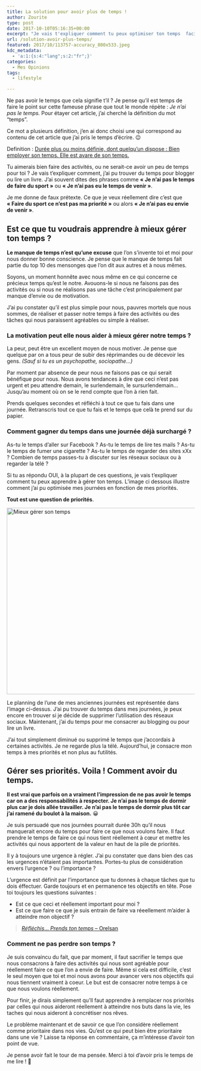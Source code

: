 ```yaml
---
title: La solution pour avoir plus de temps !
author: Zourite
type: post
date: 2017-10-10T05:16:35+00:00
excerpt: "Je vais t'expliquer comment tu peux optimiser ton temps  facilement et récupérer des heures dans ta journée pour avoir plus de temps."
url: /solution-avoir-plus-temps/
featured: 2017/10/113757-accuracy_800x533.jpeg
kdc_metadata:
  - 'a:1:{s:4:"lang";s:2:"fr";}'
categories:
  - Mes Opinions
tags:
  - lifestyle

---
```

Ne pas avoir le temps que cela signifie t’il ? Je pense qu’il est temps de faire le point sur cette fameuse phrase que tout le monde répète : _Je n’ai pas le temps._ Pour étayer cet article, j’ai cherché la définition du mot “temps”.

Ce mot a plusieurs définition, j’en ai donc choisi une qui correspond au contenu de cet article que j’ai pris le temps d’écrire. 😉

Definition : [Durée plus ou moins définie, dont quelqu&rsquo;un dispose : Bien employer son temps. Elle est avare de son temps.][1]

Tu aimerais bien faire des activités, ou ne serait-ce avoir un peu de temps pour toi ? Je vais t’expliquer comment, j’ai pu trouver du temps pour blogger ou lire un livre. J’ai souvent dites des phrases comme **« Je n’ai pas le temps de faire du sport »** ou **« Je n’ai pas eu le temps de venir »**.

Je me donne de faux prétexte. Ce que je veux réellement dire c’est que **« Faire du sport ce n’est pas ma priorité »** ou alors **« Je n’ai pas eu envie de venir »**.

## Est ce que tu voudrais apprendre à mieux gérer ton temps ?

**Le manque de temps n’est qu’une excuse** que l’on s’invente toi et moi pour nous donner bonne conscience. Je pense que le manque de temps fait partie du top 10 des mensonges que l’on dit aux autres et à nous mêmes.

Soyons, un moment honnête avec nous même en ce qui concerne ce précieux temps qu’est le notre. Avouons-le si nous ne faisons pas des activités ou si nous ne réalisons pas une tâche c’est principalement par manque d’envie ou de motivation.

J’ai pu constater qu’il est plus simple pour nous, pauvres mortels que nous sommes, de réaliser et passer notre temps à faire des activités ou des tâches qui nous paraissent agréables ou simple à réaliser.

### La motivation peut elle nous aider à mieux gérer notre temps ?

La peur, peut être un excellent moyen de nous motiver. Je pense que quelque par on a tous peur de subir des réprimandes ou de décevoir les gens. _(Sauf si tu es un psychopathe, sociopathe&#8230;)_

Par moment par absence de peur nous ne faisons pas ce qui serait bénéfique pour nous. Nous avons tendances à dire que ceci n&rsquo;est pas urgent et peu attendre demain, le surlendemain, le sursurlendemain&#8230; Jusqu&rsquo;au moment où on se le rend compte que l&rsquo;on à rien fait.

Prends quelques secondes et réfléchi à tout ce que tu fais dans une journée. Retranscris tout ce que tu fais et le temps que celà te prend sur du papier.

### Comment gagner du temps dans une journée déjà surchargé ?

As-tu le temps d’aller sur Facebook ? As-tu le temps de lire tes mails ? As-tu le temps de fumer une cigarette ? As-tu le temps de regarder des sites xXx ? Combien de temps passes-tu à discuter sur les réseaux sociaux ou à regarder la télé ?

Si tu as répondu OUI, à la plupart de ces questions, je vais t&rsquo;expliquer comment tu peux apprendre à gérer ton temps. L&rsquo;image ci dessous illustre comment j&rsquo;ai pu optimisée mes journées en fonction de mes priorités.

**Tout est une question de priorités**.

<img class="aligncenter size-full wp-image-3098" src="2017/10/ma-journee-gagner-du-temps.jpg" alt="Mieux gérer son temps" width="900" height="500" srcset="2017/10/ma-journee-gagner-du-temps.jpg 900w, 2017/10/ma-journee-gagner-du-temps-300x167.jpg 300w, 2017/10/ma-journee-gagner-du-temps-768x427.jpg 768w" sizes="(max-width: 900px) 100vw, 900px" />

Le planning de l&rsquo;une de mes anciennes journées est représentée dans l’image ci-dessus. J’ai pu trouver du temps dans mes journées, je peux encore en trouver si je décide de supprimer l’utilisation des réseaux sociaux. Maintenant, j’ai du temps pour me consacrer au blogging ou pour lire un livre.

J’ai tout simplement diminué ou supprimé le temps que j’accordais à certaines activités. Je ne regarde plus la télé. Aujourd&rsquo;hui, je consacre mon temps à mes priorités et non plus au futilités.

## Gérer ses priorités. Voila ! Comment avoir du temps.

**Il est vrai que parfois on a vraiment l’impression de ne pas avoir le temps car on a des responsabilités à respecter. Je n’ai pas le temps de dormir plus car je dois allée travailler. Je n’ai pas le temps de dormir plus tôt car j’ai ramené du boulot à la maison.** 😀

Je suis persuadé que nos journées pourrait durée 30h qu’il nous manquerait encore du temps pour faire ce que nous voulons faire. Il faut prendre le temps de faire ce qui nous tient réellement à cœur et mettre les activités qui nous apportent de la valeur en haut de la pile de priorités.

Il y à toujours une urgence à régler. J’ai pu constater que dans bien des cas les urgences n&rsquo;étaient pas importantes. Portes-tu plus de considération envers l’urgence ? ou l’importance ?

L&rsquo;urgence est définit par l&rsquo;importance que tu donnes à chaque tâches que tu dois éffectuer. Garde toujours et en permanence tes objectifs en tête. Pose toi toujours les questions suivantes :

  * Est ce que ceci et réellement important pour moi ?
  * Est ce que faire ce que je suis entrain de faire va réeellement m&rsquo;aider à atteindre mon objectif ?

> [<span class="st"><em>Réfléchis</em>… <em>Prends ton temps</em></span> &#8211; Orelsan][2]

### Comment ne pas perdre son temps ?

Je suis convaincu du fait, que par moment, il faut sacrifier le temps que nous consacrons à faire des activités qui nous sont agréable pour réellement faire ce que l’on a envie de faire. Même si cela est difficile, c&rsquo;est le seul moyen que toi et moi nous avons pour avancer vers nos objectifs qui nous tiennent vraiment à coeur. Le but est de consacrer notre temps à ce que nous voulons réellement.

Pour finir, je dirais simplement qu’Il faut apprendre à remplacer nos priorités par celles qui nous aideront réellement à atteindre nos buts dans la vie, les taches qui nous aideront à concrétiser nos rêves.

Le problème maintenant et de savoir ce que l’on considère réellement comme prioritaire dans nos vies. Qu’est ce qui peut bien être prioritaire dans une vie ? Laisse ta réponse en commentaire, ça m’intéresse d’avoir ton point de vue.

Je pense avoir fait le tour de ma pensée. Merci à toi d’avoir pris le temps de me lire ! 🙂

 [1]: http://www.larousse.fr/dictionnaires/francais/temps/77238
 [2]: https://www.youtube.com/watch?v=g6p45FjaMb4